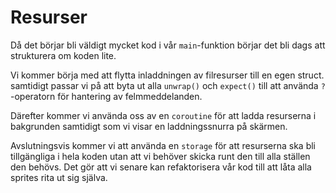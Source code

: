 # Resurser

Då det börjar bli väldigt mycket kod i vår `main`-funktion börjar det bli dags
att strukturera om koden lite.

Vi kommer börja med att flytta inladdningen av filresurser till en egen
struct. samtidigt passar vi på att byta ut alla `unwrap()` och `expect()` till
att använda `?`-operatorn för hantering av felmmeddelanden.

Därefter kommer vi använda oss av en `coroutine` för att ladda resurserna i
bakgrunden samtidigt som vi visar en laddningssnurra på skärmen.

Avslutningsvis kommer vi att använda en `storage` för att resurserna ska
bli tillgängliga i hela koden utan att vi behöver skicka runt den till alla
ställen den behövs. Det gör att vi senare kan refaktorisera vår kod till att
låta alla sprites rita ut sig själva.

